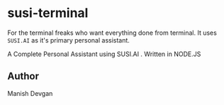 # susi-terminal

For the terminal freaks who want everything done from terminal.
It uses `SUSI.AI` as it's primary personal assistant.

A Complete Personal Assistant using SUSI.AI . Written in NODE.JS

## Author

Manish Devgan